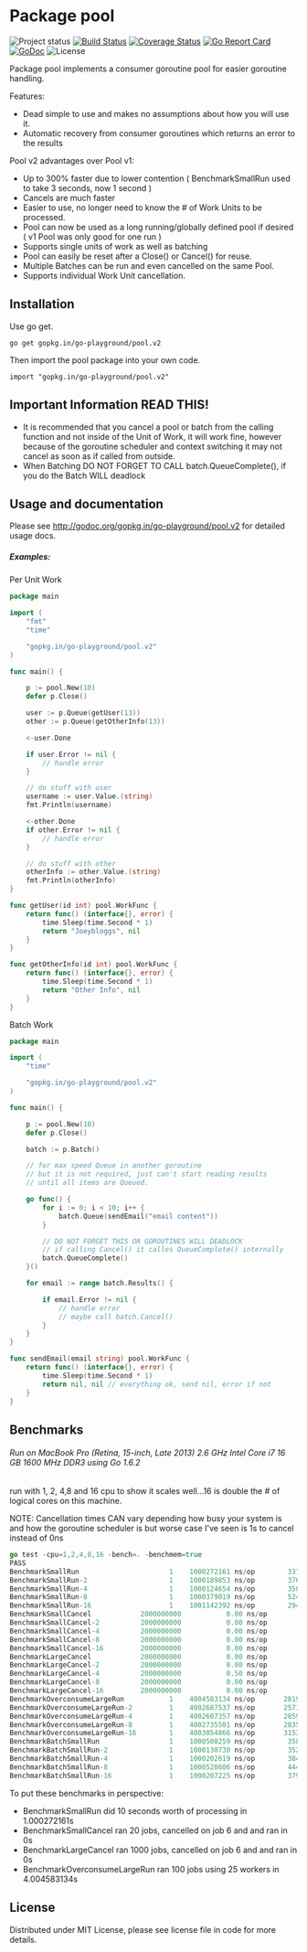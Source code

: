Package pool
============

![Project status](https://img.shields.io/badge/version-3.0.0-green.svg)
[![Build Status](https://semaphoreci.com/api/v1/joeybloggs/pool/branches/v2/badge.svg)](https://semaphoreci.com/joeybloggs/pool)
[![Coverage Status](https://coveralls.io/repos/go-playground/pool/badge.svg?branch=v2&service=github)](https://coveralls.io/github/go-playground/pool?branch=v2)
[![Go Report Card](https://goreportcard.com/badge/gopkg.in/go-playground/pool.v2)](https://goreportcard.com/report/gopkg.in/go-playground/pool.v2)
[![GoDoc](https://godoc.org/gopkg.in/go-playground/pool.v2?status.svg)](https://godoc.org/gopkg.in/go-playground/pool.v2)
![License](https://img.shields.io/dub/l/vibe-d.svg)

Package pool implements a consumer goroutine pool for easier goroutine handling. 

Features:

-    Dead simple to use and makes no assumptions about how you will use it.
-    Automatic recovery from consumer goroutines which returns an error to the results

Pool v2 advantages over Pool v1:

- Up to 300% faster due to lower contention ( BenchmarkSmallRun used to take 3 seconds, now 1 second )
- Cancels are much faster
- Easier to use, no longer need to know the # of Work Units to be processed.
- Pool can now be used as a long running/globally defined pool if desired ( v1 Pool was only good for one run )
- Supports single units of work as well as batching
- Pool can easily be reset after a Close() or Cancel() for reuse.
- Multiple Batches can be run and even cancelled on the same Pool.
- Supports individual Work Unit cancellation.

Installation
------------

Use go get.

	go get gopkg.in/go-playground/pool.v2

Then import the pool package into your own code.

	import "gopkg.in/go-playground/pool.v2"


Important Information READ THIS!
------

- It is recommended that you cancel a pool or batch from the calling function and not inside of the Unit of Work, it will work fine, however because of the goroutine scheduler and context switching it may not cancel as soon as if called from outside.
- When Batching DO NOT FORGET TO CALL batch.QueueComplete(), if you do the Batch WILL deadlock

Usage and documentation
------

Please see http://godoc.org/gopkg.in/go-playground/pool.v2 for detailed usage docs.

##### Examples:

Per Unit Work
```go
package main

import (
	"fmt"
	"time"

	"gopkg.in/go-playground/pool.v2"
)

func main() {

	p := pool.New(10)
	defer p.Close()

	user := p.Queue(getUser(13))
	other := p.Queue(getOtherInfo(13))

	<-user.Done

	if user.Error != nil {
		// handle error
	}

	// do stuff with user
	username := user.Value.(string)
	fmt.Println(username)

	<-other.Done
	if other.Error != nil {
		// handle error
	}

	// do stuff with other
	otherInfo := other.Value.(string)
	fmt.Println(otherInfo)
}

func getUser(id int) pool.WorkFunc {
	return func() (interface{}, error) {
		time.Sleep(time.Second * 1)
		return "Joeybloggs", nil
	}
}

func getOtherInfo(id int) pool.WorkFunc {
	return func() (interface{}, error) {
		time.Sleep(time.Second * 1)
		return "Other Info", nil
	}
}
```

Batch Work
```go
package main

import (
	"time"

	"gopkg.in/go-playground/pool.v2"
)

func main() {

	p := pool.New(10)
	defer p.Close()

	batch := p.Batch()

	// for max speed Queue in another goroutine
	// but it is not required, just can't start reading results
	// until all items are Queued.

	go func() {
		for i := 0; i < 10; i++ {
			batch.Queue(sendEmail("email content"))
		}

		// DO NOT FORGET THIS OR GOROUTINES WILL DEADLOCK
		// if calling Cancel() it calles QueueComplete() internally
		batch.QueueComplete()
	}()

	for email := range batch.Results() {

		if email.Error != nil {
			// handle error
			// maybe call batch.Cancel()
		}
	}
}

func sendEmail(email string) pool.WorkFunc {
	return func() (interface{}, error) {
		time.Sleep(time.Second * 1)
		return nil, nil // everything ok, send nil, error if not
	}
}
```

Benchmarks
------
###### Run on MacBook Pro (Retina, 15-inch, Late 2013) 2.6 GHz Intel Core i7 16 GB 1600 MHz DDR3 using Go 1.6.2

run with 1, 2, 4,8 and 16 cpu to show it scales well...16 is double the # of logical cores on this machine.

NOTE: Cancellation times CAN vary depending how busy your system is and how the goroutine scheduler is but 
worse case I've seen is 1s to cancel instead of 0ns

```go
go test -cpu=1,2,4,8,16 -bench=. -benchmem=true
PASS
BenchmarkSmallRun              	       1	1000272161 ns/op	    3376 B/op	      52 allocs/op
BenchmarkSmallRun-2            	       1	1000189853 ns/op	    3760 B/op	      59 allocs/op
BenchmarkSmallRun-4            	       1	1000124654 ns/op	    3584 B/op	      56 allocs/op
BenchmarkSmallRun-8            	       1	1000379019 ns/op	    5248 B/op	      82 allocs/op
BenchmarkSmallRun-16           	       1	1001142392 ns/op	    2944 B/op	      46 allocs/op
BenchmarkSmallCancel           	2000000000	         0.00 ns/op	       0 B/op	       0 allocs/op
BenchmarkSmallCancel-2         	2000000000	         0.00 ns/op	       0 B/op	       0 allocs/op
BenchmarkSmallCancel-4         	2000000000	         0.00 ns/op	       0 B/op	       0 allocs/op
BenchmarkSmallCancel-8         	2000000000	         0.00 ns/op	       0 B/op	       0 allocs/op
BenchmarkSmallCancel-16        	2000000000	         0.00 ns/op	       0 B/op	       0 allocs/op
BenchmarkLargeCancel           	2000000000	         0.00 ns/op	       0 B/op	       0 allocs/op
BenchmarkLargeCancel-2         	2000000000	         0.00 ns/op	       0 B/op	       0 allocs/op
BenchmarkLargeCancel-4         	2000000000	         0.50 ns/op	       0 B/op	       0 allocs/op
BenchmarkLargeCancel-8         	2000000000	         0.00 ns/op	       0 B/op	       0 allocs/op
BenchmarkLargeCancel-16        	2000000000	         0.00 ns/op	       0 B/op	       0 allocs/op
BenchmarkOverconsumeLargeRun   	       1	4004583134 ns/op	   28192 B/op	     445 allocs/op
BenchmarkOverconsumeLargeRun-2 	       1	4002687537 ns/op	   25712 B/op	     409 allocs/op
BenchmarkOverconsumeLargeRun-4 	       1	4002607357 ns/op	   28592 B/op	     454 allocs/op
BenchmarkOverconsumeLargeRun-8 	       1	4002735501 ns/op	   28352 B/op	     450 allocs/op
BenchmarkOverconsumeLargeRun-16	       1	4003054866 ns/op	   31536 B/op	     475 allocs/op
BenchmarkBatchSmallRun         	       1	1000508259 ns/op	    3584 B/op	      56 allocs/op
BenchmarkBatchSmallRun-2       	       1	1000130730 ns/op	    3520 B/op	      55 allocs/op
BenchmarkBatchSmallRun-4       	       1	1000202619 ns/op	    3840 B/op	      60 allocs/op
BenchmarkBatchSmallRun-8       	       1	1000520606 ns/op	    4448 B/op	      69 allocs/op
BenchmarkBatchSmallRun-16      	       1	1000207225 ns/op	    3792 B/op	      59 allocs/op
```
To put these benchmarks in perspective:

- BenchmarkSmallRun did 10 seconds worth of processing in 1.000272161s
- BenchmarkSmallCancel ran 20 jobs, cancelled on job 6 and and ran in 0s
- BenchmarkLargeCancel ran 1000 jobs, cancelled on job 6 and and ran in 0s
- BenchmarkOverconsumeLargeRun ran 100 jobs using 25 workers in 4.004583134s


License
------
Distributed under MIT License, please see license file in code for more details.
